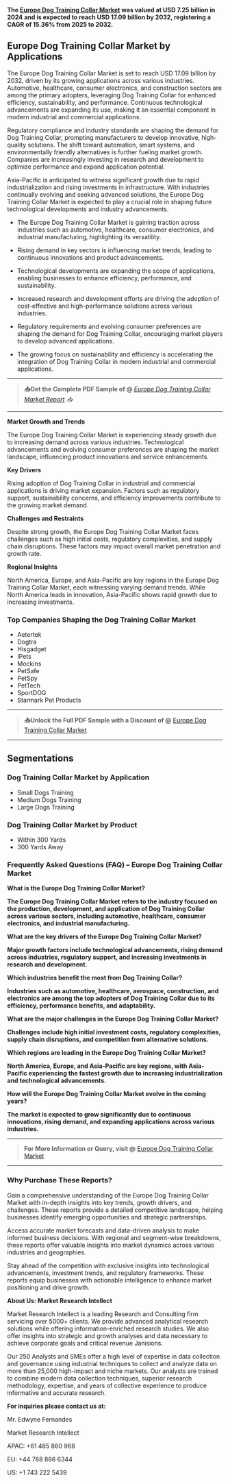 <p><strong>The <a href="https://www.marketresearchintellect.com/download-sample/?rid=444211&amp;utm_source=Pulse-April-Europe&amp;utm_medium=852">Europe Dog Training Collar Market</a> was valued at USD 7.25 billion in 2024 and is expected to reach USD 17.09 billion by 2032, registering a CAGR of 15.36% from 2025 to 2032.</strong></p><h2>Europe Dog Training Collar Market by Applications&nbsp;</h2><p><p>The Europe Dog Training Collar Market is set to reach USD 17.09 billion by 2032, driven by its growing applications across various industries. Automotive, healthcare, consumer electronics, and construction sectors are among the primary adopters, leveraging Dog Training Collar for enhanced efficiency, sustainability, and performance. Continuous technological advancements are expanding its use, making it an essential component in modern industrial and commercial applications.</p><p>Regulatory compliance and industry standards are shaping the demand for Dog Training Collar, prompting manufacturers to develop innovative, high-quality solutions. The shift toward automation, smart systems, and environmentally friendly alternatives is further fueling market growth. Companies are increasingly investing in research and development to optimize performance and expand application potential.</p><p>Asia-Pacific is anticipated to witness significant growth due to rapid industrialization and rising investments in infrastructure. With industries continually evolving and seeking advanced solutions, the Europe Dog Training Collar Market is expected to play a crucial role in shaping future technological developments and industry advancements.</p></p><ul><li><p>The Europe Dog Training Collar Market is gaining traction across industries such as automotive, healthcare, consumer electronics, and industrial manufacturing, highlighting its versatility.</p></li><li><p>Rising demand in key sectors is influencing market trends, leading to continuous innovations and product advancements.</p></li><li><p>Technological developments are expanding the scope of applications, enabling businesses to enhance efficiency, performance, and sustainability.</p></li><li><p>Increased research and development efforts are driving the adoption of cost-effective and high-performance solutions across various industries.</p></li><li><p>Regulatory requirements and evolving consumer preferences are shaping the demand for Dog Training Collar, encouraging market players to develop advanced applications.</p></li><li><p>The growing focus on sustainability and efficiency is accelerating the integration of Dog Training Collar in modern industrial and commercial applications.</p></li></ul><hr /><blockquote><p><strong><span class="font-[700]">📥Get the Complete PDF Sample of @ </span></strong><em><span class="font-[700]"><a href="https://www.marketresearchintellect.com/download-sample/?rid=444211&amp;utm_source=Pulse-April-Europe&amp;utm_medium=852" target="_blank" data-tracking-control-name="article-ssr-frontend-pulse_little-text-block" data-tracking-will-navigate="" data-test-link="">Europe Dog Training Collar Market Report</a>&nbsp;📥</span></em></p></blockquote><hr /><p class="" data-start="77" data-end="360"><strong data-start="77" data-end="105">Market Growth and Trends</strong></p><p class="" data-start="77" data-end="360">The Europe Dog Training Collar Market is experiencing steady growth due to increasing demand across various industries. Technological advancements and evolving consumer preferences are shaping the market landscape, influencing product innovations and service enhancements.</p><p class="" data-start="362" data-end="606"><strong data-start="362" data-end="377">Key Drivers</strong></p><p class="" data-start="362" data-end="606">Rising adoption of Dog Training Collar in industrial and commercial applications is driving market expansion. Factors such as regulatory support, sustainability concerns, and efficiency improvements contribute to the growing market demand.</p><p class="" data-start="608" data-end="849"><strong data-start="608" data-end="637">Challenges and Restraints</strong></p><p class="" data-start="608" data-end="849">Despite strong growth, the Europe Dog Training Collar Market faces challenges such as high initial costs, regulatory complexities, and supply chain disruptions. These factors may impact overall market penetration and growth rate.</p><p class="" data-start="851" data-end="1095"><strong data-start="851" data-end="872">Regional Insights</strong></p><p class="" data-start="851" data-end="1095">North America, Europe, and Asia-Pacific are key regions in the Europe Dog Training Collar Market, each witnessing varying demand trends. While North America leads in innovation, Asia-Pacific shows rapid growth due to increasing investments.</p><p><h3>Top Companies Shaping the Dog Training Collar Market </h3><ul><li>Aetertek</li><li>Dogtra</li><li>Hisgadget</li><li>IPets</li><li>Mockins</li><li>PetSafe</li><li>PetSpy</li><li>PetTech</li><li>SportDOG</li><li>Starmark Pet Products</li></ul></p><hr /><blockquote><p><strong>📥Unlock the Full PDF Sample with a Discount of @</strong> <a href="https://www.marketresearchintellect.com/ask-for-discount/?rid=444211&amp;utm_source=Pulse-April-Europe&amp;utm_medium=852">Europe Dog Training Collar Market</a></p></blockquote><hr /><p><h2>Segmentations</h2><h3>Dog Training Collar Market by Application</h3><ul><li>Small Dogs Training</li><li>Medium Dogs Training</li><li>Large Dogs Training</li></ul><h3>Dog Training Collar Market by Product</h3><ul><li>Within 300 Yards</li><li>300 Yards Away</li></ul></p><h3><strong>Frequently Asked Questions (FAQ) &ndash; Europe Dog Training Collar Market</strong></h3><p><strong>What is the Europe Dog Training Collar Market?</strong></p><p><strong>The Europe Dog Training Collar Market refers to the industry focused on the production, development, and application of Dog Training Collar across various sectors, including automotive, healthcare, consumer electronics, and industrial manufacturing.</strong></p><p><strong>What are the key drivers of the Europe Dog Training Collar Market?</strong></p><p><strong>Major growth factors include technological advancements, rising demand across industries, regulatory support, and increasing investments in research and development.</strong></p><p><strong>Which industries benefit the most from Dog Training Collar?</strong></p><p><strong>Industries such as automotive, healthcare, aerospace, construction, and electronics are among the top adopters of Dog Training Collar due to its efficiency, performance benefits, and adaptability.</strong></p><p><strong>What are the major challenges in the Europe Dog Training Collar Market?</strong></p><p><strong>Challenges include high initial investment costs, regulatory complexities, supply chain disruptions, and competition from alternative solutions.</strong></p><p><strong>Which regions are leading in the Europe Dog Training Collar Market?</strong></p><p><strong>North America, Europe, and Asia-Pacific are key regions, with Asia-Pacific experiencing the fastest growth due to increasing industrialization and technological advancements.</strong></p><p><strong>How will the Europe Dog Training Collar Market evolve in the coming years?</strong></p><p><strong>The market is expected to grow significantly due to continuous innovations, rising demand, and expanding applications across various industries.</strong></p><hr /><blockquote><p><span class="font-[700]"><strong>For More Information or Query, visit&nbsp;@</strong>&nbsp;</span><span class="font-[700]"><a href="https://www.marketresearchintellect.com/product/global-dog-training-collar-market-size-and-forecast/?utm_source=Linkedin&utm_medium=852" target="_blank" data-tracking-control-name="article-ssr-frontend-pulse_little-text-block" data-tracking-will-navigate="" data-test-link="">Europe Dog Training Collar Market</a></span></p></blockquote><hr /><h3><strong data-start="0" data-end="31">Why Purchase These Reports?</strong></h3><p class="" data-start="35" data-end="297">Gain a comprehensive understanding of the Europe Dog Training Collar Market with in-depth insights into key trends, growth drivers, and challenges. These reports provide a detailed competitive landscape, helping businesses identify emerging opportunities and strategic partnerships.</p><p class="" data-start="299" data-end="540">Access accurate market forecasts and data-driven analysis to make informed business decisions. With regional and segment-wise breakdowns, these reports offer valuable insights into market dynamics across various industries and geographies.</p><p class="" data-start="542" data-end="784">Stay ahead of the competition with exclusive insights into technological advancements, investment trends, and regulatory frameworks. These reports equip businesses with actionable intelligence to enhance market positioning and drive growth.</p><p><strong><span class="font-[700]">About Us: Market Research Intellect</span></strong></p><p><span class="">Market Research Intellect is a leading Research and Consulting firm servicing over 5000+ clients. We provide advanced analytical research solutions while offering information-enriched research studies.&nbsp;</span>We also offer insights into strategic and growth analyses and data necessary to achieve corporate goals and critical revenue Janisions.</p><p><span class="">Our 250 Analysts and SMEs offer a high level of expertise in data collection and governance using industrial techniques to collect and analyze data on more than 25,000 high-impact and niche markets. Our analysts are trained to combine modern data collection techniques, superior research methodology, expertise, and years of collective experience to produce informative and accurate research.</span></p><p><strong>For inquiries please contact us at:</strong></p><p>Mr. Edwyne Fernandes</p><p>Market Research Intellect</p><p>APAC: +61 485 860 968</p><p>EU: +44 788 886 6344</p><p>US: +1 743 222 5439</p>